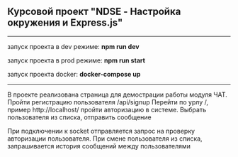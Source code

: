 ## Курсовой проект "NDSE - Настройка окружения и Express.js"
___
запуск проекта в dev режиме: **npm run dev**

запуск проекта в prod режиме: **npm run start**

запуск проекта docker: **docker-compose up**
___
В проекте реализована страница для демострации работы модуля ЧАТ.
Пройти регистрацию пользователя /api/signup
Перейти по урлу /, пример http://localhost/ пройти авторизацию в системе.
Выбрать пользователя из списка, отправить сообщение

При подключении к socket отправляется запрос на проверку авторизации пользователя.
При смене пользователя из списка, запрашивается история сообщений между пользователями
